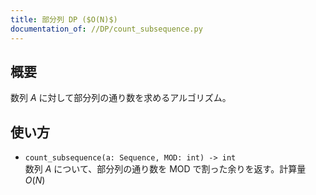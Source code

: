 ```yaml
---
title: 部分列 DP ($O(N)$)
documentation_of: //DP/count_subsequence.py
---
```

## 概要
数列 $A$ に対して部分列の通り数を求めるアルゴリズム。

## 使い方
- `count_subsequence(a: Sequence, MOD: int) -> int`  
数列 $A$ について、部分列の通り数を $\mathrm{MOD}$ で割った余りを返す。計算量 $O(N)$
